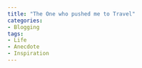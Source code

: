 ```yaml
---
title: "The One who pushed me to Travel"
categories:
- Blogging
tags:
- Life
- Anecdote
- Inspiration
---
```

